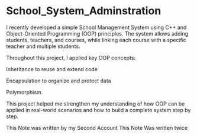 # School_System_Adminstration
I recently developed a simple School Management System using C++ and Object-Oriented Programming (OOP) principles.
The system allows adding students, teachers, and courses, while linking each course with a specific teacher and multiple students.

Throughout this project, I applied key OOP concepts:

Inheritance to reuse and extend code

Encapsulation to organize and protect data

Polymorphism.

This project helped me strengthen my understanding of how OOP can be applied in real-world scenarios and how to build a complete system step by step.

This Note was written by my Second Account
This Note Was written twice
